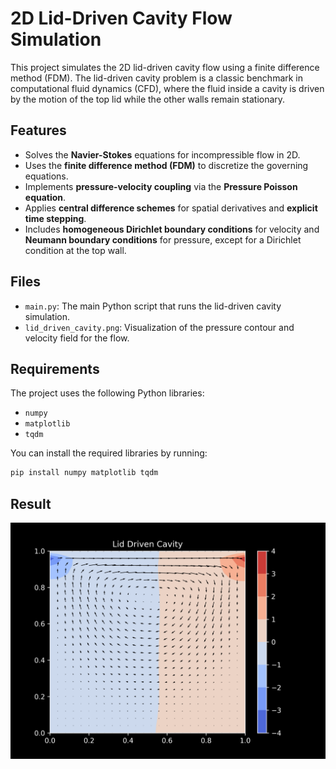 # 2D Lid-Driven Cavity Flow Simulation

This project simulates the 2D lid-driven cavity flow using a finite difference method (FDM). The lid-driven cavity problem is a classic benchmark in computational fluid dynamics (CFD), where the fluid inside a cavity is driven by the motion of the top lid while the other walls remain stationary.

## Features

- Solves the **Navier-Stokes** equations for incompressible flow in 2D.
- Uses the **finite difference method (FDM)** to discretize the governing equations.
- Implements **pressure-velocity coupling** via the **Pressure Poisson equation**.
- Applies **central difference schemes** for spatial derivatives and **explicit time stepping**.
- Includes **homogeneous Dirichlet boundary conditions** for velocity and **Neumann boundary conditions** for pressure, except for a Dirichlet condition at the top wall.

## Files

- `main.py`: The main Python script that runs the lid-driven cavity simulation.
- `lid_driven_cavity.png`: Visualization of the pressure contour and velocity field for the flow.

## Requirements

The project uses the following Python libraries:

- `numpy`
- `matplotlib`
- `tqdm`

You can install the required libraries by running:

```bash
pip install numpy matplotlib tqdm
```
## Result

![Lid Driven Cavity Image](lid_driven_cavity.png)

